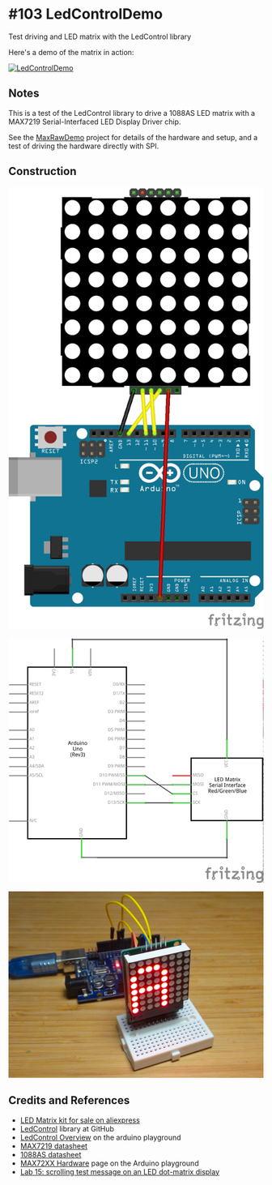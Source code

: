 # #103 LedControlDemo

Test driving and LED matrix with the LedControl library

Here's a demo of the matrix in action:

[![LedControlDemo](https://img.youtube.com/vi/z4q6lpOBHL0/0.jpg)](https://www.youtube.com/watch?v=z4q6lpOBHL0)


## Notes

This is a test of the LedControl library to drive a 1088AS LED matrix with a MAX7219 Serial-Interfaced LED Display Driver chip.

See the [MaxRawDemo](../MaxRawDemo) project for details of the hardware and setup, and a test of driving the hardware directly with SPI.

## Construction

![Breadboard](./assets/LedControlDemo_bb.jpg?raw=true)

![The Schematic](./assets/LedControlDemo_schematic.jpg?raw=true)

![The Build](./assets/LedControlDemo_build.jpg?raw=true)

## Credits and References
* [LED Matrix kit for sale on aliexpress](https://www.aliexpress.com/item/free-shipping-MAX7219-Dot-matrix-module-display-module-DIY-kit-SCM-control-module-for-Arduino-microcontroller/2011910501.html)
* [LedControl](https://github.com/wayoda/LedControl) library at GitHub
* [LedControl Overview](http://playground.arduino.cc/Main/LedControl) on the arduino playground
* [MAX7219 datasheet](https://www.futurlec.com/Maxim/MAX7219.shtml)
* [1088AS datasheet](http://megtestesules.info/hobbielektronika/adatlapok/LED8x8_1088AS.pdf)
* [MAX72XX Hardware](http://playground.arduino.cc/Main/MAX72XXHardware) page on the Arduino playground
* [Lab 15: scrolling test message on an LED dot-matrix display](http://embedded-lab.com/blog/lab-15-scrolling-text-message-on-an-led-dot-matrix-display/)
